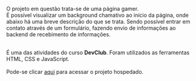 <p>O projeto em questão trata-se de uma página gamer.<br>
É possível visualizar um background chamativo ao início da página, onde abaixo há uma breve descrição do que se trata. Sendo possível entrar em contato através de um formulário, fazendo envio de informações ao backend de recebimento de informações.<br><br>
  
É uma das atividades do curso <b>DevClub</b>. Foram utilizados as ferramentas HTML, CSS e JavaScript. 
<br>
<br>
Pode-se clicar <a href="https://pj-pagina-gamer.netlify.app">aqui</a> para acessar o projeto hospedado.
<br>
<br>
</p>

